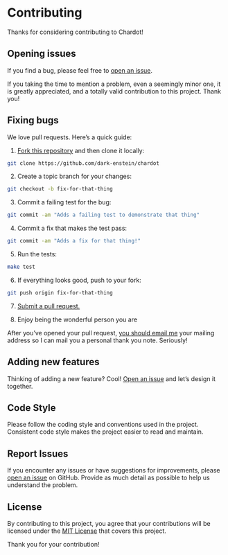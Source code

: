 # Contributing

Thanks for considering contributing to Chardot!

## Opening issues

If you find a bug, please feel free to [open an issue](https://github.com/dark-enstein/chardot/issues).

If you taking the time to mention a problem, even a seemingly minor one, it is greatly appreciated, and a totally valid contribution to this project. Thank you!

## Fixing bugs

We love pull requests. Here’s a quick guide:

1. [Fork this repository](https://github.com/dark-enstein/chardot/fork) and then clone it locally:

  ```bash
  git clone https://github.com/dark-enstein/chardot
  ```

2. Create a topic branch for your changes:

  ```bash
  git checkout -b fix-for-that-thing
  ```
3. Commit a failing test for the bug:

  ```bash
  git commit -am "Adds a failing test to demonstrate that thing"
  ```

4. Commit a fix that makes the test pass:

  ```bash
  git commit -am "Adds a fix for that thing!"
  ```

5. Run the tests:

  ```bash
  make test
  ```

6. If everything looks good, push to your fork:

  ```bash
  git push origin fix-for-that-thing
  ```

7. [Submit a pull request.](https://help.github.com/articles/creating-a-pull-request)

8. Enjoy being the wonderful person you are

After you’ve opened your pull request, [you should email me](mailto:ayo@greystein.com) your mailing address so I can mail you a personal thank you note. Seriously!

## Adding new features

Thinking of adding a new feature? Cool! [Open an issue](https://github.com/dark-enstein/chardot/issues) and let’s design it together.

## Code Style

Please follow the coding style and conventions used in the project. Consistent code style makes the project easier to read and maintain.

## Report Issues

If you encounter any issues or have suggestions for improvements, please [open an issue](https://github.com/dark-enstein/chardot/issues) on GitHub. Provide as much detail as possible to help us understand the problem.

## License

By contributing to this project, you agree that your contributions will be licensed under the [MIT License](https://github.com/dark-enstein/chardot/blob/master/LICENSE) that covers this project.

Thank you for your contribution!